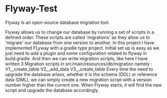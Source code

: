# Flyway-Test

Flyway is an open-source database migration tool.

Flyway allows us to change our database by running a set of scripts in a defined order. These scripts are called 'migrations' as they allow us to 'migrate' our database from one version to another. 
In this project I have implemented FLyway with a gradle type project.
Initial set up is easy as we just need to add a plugin and some configuration related to flyway in build.gradle.
And then we can write migration scripts, like here I have written 3 Migration scripts in src/main/resources/db/migration namely : 
V1__create_table
V2__add_data
V3__create_table
Every time the need to upgrade the database arises, whether it is the schema (DDL) or reference data (DML), we can simply create a new migration script with a version number higher than the current one. When Flyway starts, it will find the new script and upgrade the database accordingly.

